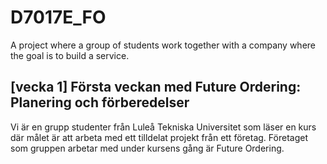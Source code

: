 # D7017E_FO
A project where a group of students work together with a company where the goal is to build a service.


## [vecka 1] Första veckan med Future Ordering: Planering och förberedelser

Vi är en grupp studenter från Luleå Tekniska Universitet som läser en kurs där målet är att arbeta med ett tilldelat projekt från ett företag. Företaget som gruppen arbetar med under kursens gång är Future Ordering.
